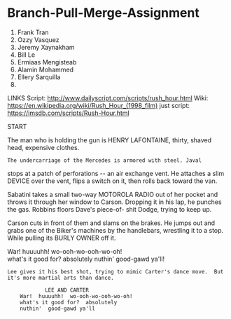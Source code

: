 # Branch-Pull-Merge-Assignment

1. Frank Tran
2. Ozzy Vasquez
3. Jeremy Xaynakham
4. Bill Le
5. Ermiaas Mengisteab
6. Alamin Mohammed
7. Ellery Sarquilla
8. 



LINKS 
Script: http://www.dailyscript.com/scripts/rush_hour.html
Wiki: https://en.wikipedia.org/wiki/Rush_Hour_(1998_film)
just script: https://imsdb.com/scripts/Rush-Hour.html


START

The man who is holding the gun is HENRY LAFONTAINE, thirty, shaved 
	head, expensive clothes.
	
	
	The undercarriage of the Mercedes is armored with steel. Javal
stops at a patch of perforations -- an air exchange vent. He
attaches a slim DEVICE over the vent, flips a switch on it,
then rolls back toward the van.


Sabatini takes a small two-way MOTOROLA RADIO out of her
pocket and throws it through her window to Carson. Dropping it
in his lap, he punches the gas. Robbins floors Dave's piece-of-
shit Dodge, trying to keep up.

Carson cuts in front of them and slams on the brakes. He jumps
out and grabs one of the Biker's machines by the handlebars,
wrestling it to a stop. While pulling its BURLY OWNER off it.



War!  huuuuhh!  wo-ooh-wo-ooh-wo-oh!  
		what's it good for?  absolutely 
		nuthin'  good-gawd ya'll!

	Lee gives it his best shot, trying to mimic Carter's dance move.  But 
	it's more martial arts than dance.

				LEE AND CARTER 
		War!  huuuuhh!  wo-ooh-wo-ooh-wo-oh!  
		what's it good for?  absolutely 
		nuthin'  good-gawd ya'll















